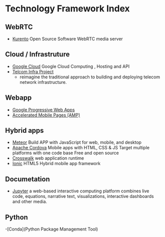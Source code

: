 # Technology Framework Index

## WebRTC

- [Kurento](https://www.kurento.org/) Open Source Software WebRTC media server

## Cloud / Infrastruture

- [Google Cloud](https://cloud.google.com/) Google Cloud Computing , Hosting and API
- [Telcom Infra Project](https://telecominfraproject.com/)
    - reimagine the traditional approach to building and deploying telecom network infrastructure.

## Webapp
- [Google Progressive Web Apps](https://developers.google.com/web/progressive-web-apps/?hl=en)
- [Accelerated Mobile Pages (AMP)](https://www.ampproject.org/)

## Hybrid apps
- [Meteor](https://www.meteor.com/) Build APP with JavaScript for web, mobile, and desktop
- [Apache Cordova](https://cordova.apache.org/) Mobile apps with HTML, CSS & JS Target multiple platforms with one code base Free and open source
- [Crosswalk](https://crosswalk-project.org/) web application runtime
- [Ionic](http://ionicframework.com/) HTML5 Hybrid mobile app framework

## Documetation 

- [Jupyter](http://jupyter.org/) a web-based interactive computing platform combines live code, equations, narrative text, visualizations, interactive dashboards and other media.


## Python

-[Conda](Python Package Management Tool)